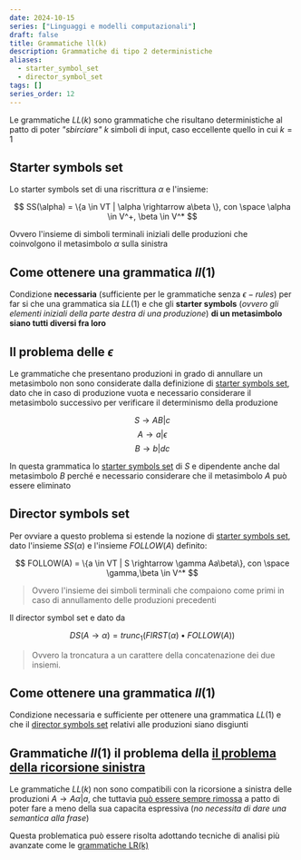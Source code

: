 ```yaml
---
date: 2024-10-15
series: ["Linguaggi e modelli computazionali"]
draft: false
title: Grammatiche ll(k)
description: Grammatiche di tipo 2 deterministiche
aliases:
  - starter_symbol_set
  - director_symbol_set
tags: []
series_order: 12
---
```


Le grammatiche $LL(k)$ sono grammatiche che risultano deterministiche al patto di poter *"sbirciare"* $k$ simboli di input, caso eccellente quello in cui $k=1$

## Starter symbols set

Lo starter symbols set di una riscrittura $\alpha$ e l'insieme:

$$
SS(\alpha) = \{a \in VT | \alpha \rightarrow a\beta \}, con \space \alpha \in V^+, \beta \in V^*
$$

Ovvero l'insieme di simboli terminali iniziali delle produzioni che coinvolgono il metasimbolo $\alpha$ sulla sinistra

## Come ottenere una grammatica $ll(1)$

Condizione **necessaria** (sufficiente per le grammatiche senza $\epsilon -rules$) per far si che una grammatica sia $LL(1)$ e che gli **starter symbols** (*ovvero gli elementi iniziali della parte destra di una produzione*) **di un metasimbolo siano tutti diversi fra loro**

## Il problema delle $\epsilon$

Le grammatiche che presentano produzioni in grado di annullare un metasimbolo non sono considerate dalla definizione di [starter symbols set](/linguaggi_modelli_computazionali/grammatiche_llk#starter-symbols-set), dato che in caso di produzione vuota e necessario considerare il metasimbolo successivo per verificare il determinismo della produzione

$$
S \rightarrow AB|c
$$
$$
A \rightarrow a|\epsilon
$$
$$
B \rightarrow b|dc
$$

In questa grammatica lo [starter symbols set](/linguaggi_modelli_computazionali/grammatiche_llk#starter-symbols-set) di $S$ e dipendente anche dal metasimbolo $B$ perché e necessario considerare che il metasimbolo $A$ può essere eliminato

## Director symbols set

Per ovviare a questo problema si estende la nozione di [starter symbols set](/linguaggi_modelli_computazionali/grammatiche_llk#starter-symbols-set), dato l'insieme $SS(\alpha)$ e l'insieme $FOLLOW(A)$ definito:

$$
FOLLOW(A) = \{a \in VT | S \rightarrow \gamma Aa\beta\}, con \space \gamma,\beta \in V^*
$$
> Ovvero l'insieme dei simboli terminali che compaiono come primi in caso di annullamento delle produzioni precedenti

Il director symbol set e dato da

$$
DS(A\rightarrow \alpha) = trunc_1(FIRST(\alpha)\bullet FOLLOW(A))
$$
> Ovvero la troncatura a un carattere della concatenazione dei due insiemi.

## Come ottenere una grammatica $ll(1)$

Condizione necessaria e sufficiente per ottenere una grammatica $LL(1)$ e che il [director symbols set](/linguaggi_modelli_computazionali/grammatiche_llk#director-symbols-set) relativi alle produzioni siano disgiunti

## Grammatiche $ll(1)$ il problema della [il problema della ricorsione sinistra](/linguaggi_modelli_computazionali/grammatiche_tipo_2#il-problema-della-ricorsione-sinistra)

Le grammatiche $LL(k)$ non sono compatibili con la ricorsione a sinistra delle produzioni $A \rightarrow A\alpha | a$, che tuttavia [può essere sempre rimossa](/linguaggi_modelli_computazionali/grammatiche_tipo_2#eliminazione-della-ricorsione-sinistra) a patto di poter fare a meno della sua capacita espressiva (*no necessita di dare una semantica alla frase*)

Questa problematica può essere risolta adottando tecniche di analisi più avanzate come le [grammatiche LR(k)](/linguaggi_modelli_computazionali/grammatiche_lrk)
